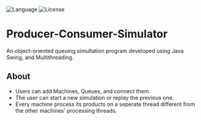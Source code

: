 ![Language](https://img.shields.io/badge/language-Java%20-orange.svg)
![License](https://img.shields.io/badge/License-GPL&ndash;3.0%20-purple.svg)

# Producer-Consumer-Simulator

An object-oriented queuing simultation program developed using Java Swing, and Multithreading.
## About
  * Users can add Machines, Queues, and connect them.
  * The user can start a new simulation or replay the previous one.
  * Every machine process its products on a seperate thread different from the other machines' processing threads.
